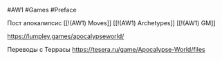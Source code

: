 #AW1 #Games #Preface 

Пост апокалипсис
[[!(AW1) Moves]]
[[!(AW1) Archetypes]]
[[!(AW1) GM]]

https://lumpley.games/apocalypseworld/

Переводы с Террасы https://tesera.ru/game/Apocalypse-World/files 
